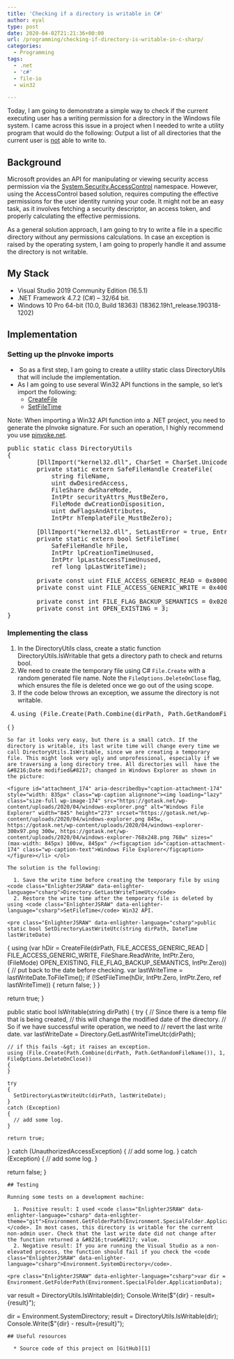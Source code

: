 ```yaml
---
title: 'Checking if a directory is writable in C#'
author: eyal
type: post
date: 2020-04-02T21:21:36+00:00
url: /programming/checking-if-directory-is-writable-in-c-sharp/
categories:
  - Programming
tags:
  - .net
  - 'c#'
  - file-io
  - win32

---
```

Today, I am going to demonstrate a simple way to check if the current executing user has a writing permission for a directory in the Windows file system. I came across this issue in a project when I needed to write a utility program that would do the following: Output a list of all directories that the current user is <span style="text-decoration: underline;">not</span> able to write to.

## Background

Microsoft provides an API for manipulating or viewing security access permission via the <a href="https://docs.microsoft.com/en-us/dotnet/api/system.security.accesscontrol?view=netframework-4.8" target="_blank" rel="noopener noreferrer">System.Security.AccessControl</a> namespace. However, using the AccessControl based solution, requires computing the effective permissions for the user identity running your code. It might not be an easy task, as it involves fetching a security descriptor, an access token, and properly calculating the effective permissions.

As a general solution approach, I am going to try to write a file in a specific directory without any permissions calculations. In case an exception is raised by the operating system, I am going to properly handle it and assume the directory is not writable.

## My Stack

  * Visual Studio 2019 Community Edition (16.5.1)
  * .NET Framework 4.7.2 (C#) &#8211; 32/64 bit.
  * Windows 10 Pro 64-bit (10.0, Build 18363) (18362.19h1_release.190318-1202)

## Implementation

### Setting up the pInvoke imports

  *  So as a first step, I am going to create a utility static class DirectoryUtils that will include the implementation.
  * As I am going to use several Win32 API functions in the sample, so let&#8217;s import the following: 
      * <a href="https://docs.microsoft.com/en-us/windows/win32/api/fileapi/nf-fileapi-createfilea" target="_blank" rel="noopener noreferrer">CreateFile</a>
      * <a href="https://docs.microsoft.com/en-us/windows/win32/api/fileapi/nf-fileapi-setfiletime" target="_blank" rel="noopener noreferrer">SetFileTime</a>

Note: When importing a Win32 API function into a .NET project, you need to generate the pInvoke signature. For such an operation, I highly recommend you use <a href="https://www.pinvoke.net" target="_blank" rel="noopener noreferrer">pinvoke.net</a>.

<pre class="EnlighterJSRAW" data-enlighter-language="csharp">public static class DirectoryUtils
{
        [DllImport("kernel32.dll", CharSet = CharSet.Unicode, SetLastError = true)]
        private static extern SafeFileHandle CreateFile(
            string fileName,
            uint dwDesiredAccess,
            FileShare dwShareMode,
            IntPtr securityAttrs_MustBeZero,
            FileMode dwCreationDisposition,
            uint dwFlagsAndAttributes,
            IntPtr hTemplateFile_MustBeZero);

        [DllImport("kernel32.dll", SetLastError = true, EntryPoint = "SetFileTime", ExactSpelling = true)]
        private static extern bool SetFileTime(
            SafeFileHandle hFile,
            IntPtr lpCreationTimeUnused,
            IntPtr lpLastAccessTimeUnused,
            ref long lpLastWriteTime);

        private const uint FILE_ACCESS_GENERIC_READ = 0x80000000;
        private const uint FILE_ACCESS_GENERIC_WRITE = 0x40000000;

        private const int FILE_FLAG_BACKUP_SEMANTICS = 0x02000000;
        private const int OPEN_EXISTING = 3;
}</pre>

### Implementing the class

  1. In the DirectoryUtils class, create a static function DirectoryUtils.IsWritable that gets a directory path to check and returns bool.
  2. We need to create the temporary file using C# <code class="EnlighterJSRAW" data-enlighter-language="csharp">File.Create</code> with a random generated file name. Note the <code class="EnlighterJSRAW" data-enlighter-language="csharp">FileOptions.DeleteOnClose</code> flag, which ensures the file is deleted once we go out of the using scope.
  3. If the code below throws an exception, we assume the directory is not writable.
  4. <pre class="EnlighterJSRAW" data-enlighter-language="csharp">using (File.Create(Path.Combine(dirPath, Path.GetRandomFileName()), 1, FileOptions.DeleteOnClose))
{
}</pre>
    
    So far it looks very easy, but there is a small catch. If the directory is writable, its last write time will change every time we call DirectoryUtils.IsWritable, since we are creating a temporary file. This might look very ugly and unprofessional, especially if we are traversing a long directory tree. All directories will  have the &#8216;Date modified&#8217; changed in Windows Explorer as shown in the picture:
    
    <figure id="attachment_174" aria-describedby="caption-attachment-174" style="width: 835px" class="wp-caption alignnone"><img loading="lazy" class="size-full wp-image-174" src="https://gotask.net/wp-content/uploads/2020/04/windows-explorer.png" alt="Windows File Explorer" width="845" height="273" srcset="https://gotask.net/wp-content/uploads/2020/04/windows-explorer.png 845w, https://gotask.net/wp-content/uploads/2020/04/windows-explorer-300x97.png 300w, https://gotask.net/wp-content/uploads/2020/04/windows-explorer-768x248.png 768w" sizes="(max-width: 845px) 100vw, 845px" /><figcaption id="caption-attachment-174" class="wp-caption-text">Windows File Explorer</figcaption></figure></li> </ol> 
    
    The solution is the following:
    
      1. Save the write time before creating the temporary file by using <code class="EnlighterJSRAW" data-enlighter-language="csharp">Directory.GetLastWriteTimeUtc</code>
      2. Restore the write time after the temporary file is deleted by using <code class="EnlighterJSRAW" data-enlighter-language="csharp">SetFileTime</code> Win32 API.
    
    <pre class="EnlighterJSRAW" data-enlighter-language="csharp">public static bool SetDirectoryLastWriteUtc(string dirPath, DateTime lastWriteDate)
{
  using (var hDir = CreateFile(dirPath, FILE_ACCESS_GENERIC_READ | FILE_ACCESS_GENERIC_WRITE,
    FileShare.ReadWrite, IntPtr.Zero, (FileMode) OPEN_EXISTING,
    FILE_FLAG_BACKUP_SEMANTICS, IntPtr.Zero))
  {
    // put back to the date before checking.
    var lastWriteTime = lastWriteDate.ToFileTime();
    if (!SetFileTime(hDir, IntPtr.Zero, IntPtr.Zero, ref lastWriteTime))
    {
      return false;
    }
  }

  return true;
}

public static bool IsWritable(string dirPath)
{
  try
  {
    // Since there is a temp file that is being created,
    // this will change the modified date of the directory.
    // So if we have successful write operation, we need to
    // revert the last write date.
    var lastWriteDate = Directory.GetLastWriteTimeUtc(dirPath);

    // if this fails -&gt; it raises an exception.
    using (File.Create(Path.Combine(dirPath, Path.GetRandomFileName()), 1, FileOptions.DeleteOnClose))
    {
    }

    try
    {
      SetDirectoryLastWriteUtc(dirPath, lastWriteDate);
    }
    catch (Exception)
    {
      // add some log.
    }

    return true;
  }
  catch (UnauthorizedAccessException)
  {
     // add some log.
  }
  catch (Exception)
  {
    // add some log.
  }

  return false;
}</pre>
    
    ## Testing
    
    Running some tests on a development machine:
    
      1. Positive result: I used <code class="EnlighterJSRAW" data-enlighter-language="csharp" data-enlighter-theme="git">Environment.GetFolderPath(Environment.SpecialFolder.ApplicationData)</code>. In most cases, this directory is writable for the current non-admin user. Check that the last write date did not change after the function returned a &#8216;true&#8217; value.
      2. Negative result: If you are running the Visual Studio as a non-elevated process, the function should fail if you check the <code class="EnlighterJSRAW" data-enlighter-language="csharp">Environment.SystemDirectory</code>.
    
    <pre class="EnlighterJSRAW" data-enlighter-language="csharp">var dir = Environment.GetFolderPath(Environment.SpecialFolder.ApplicationData);
var result = DirectoryUtils.IsWritable(dir);
Console.Write($"{dir} - result={result}");

dir = Environment.SystemDirectory;
result = DirectoryUtils.IsWritable(dir);
Console.Write($"{dir} - result={result}");</pre>
    
    ## Useful resources
    
      * Source code of this project on [GitHub][1]

 [1]: https://github.com/eyalmolad/gotask/tree/master/IO/DirectoryWritable